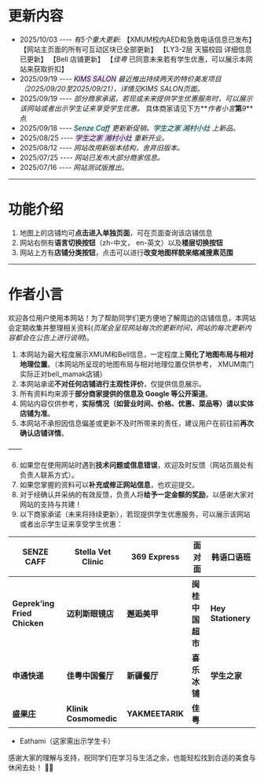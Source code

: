 # 更新内容

- 2025/10/03 ---- _有5个重大更新:_ 【XMUM校内AED和急救电话信息已发布】 【网站主页面的所有可互动区块已全部更新】 【LY3-2层 天猫校园 详细信息已更新】 【Bell 店铺更新】 【_佳粤_ 已同意未来若有学生优惠，可以展示本网站来获取折扣】
- 2025/09/19 ---- _<span style="background-color:rgba(208, 137, 255, 0.3)">KIMS SALON</span>_ _最近推出持续两天的特价美发项目（2025/09/20至2025/09/21），详情见KIMS SALON页面。_
- 2025/09/19 ---- _部分商家承诺，若现或未来提供学生优惠服务时，可以展示该网站或者出示学生证来享受学生优惠。_ 具体商家请见下方**_作者小言_**第**_9_**点
- 2025/09/18 ---- _<span style="background-color:rgba(137, 243, 255, 0.3)">Senze Caff</span> 更新新促销。<span style="background-color:rgba(137, 243, 255, 0.3)">学生之家 湘村小灶</span> 上新品。_
- 2025/08/25 ---- _<span style="background-color:rgba(208, 137, 255, 0.3)">学生之家 湘村小灶</span> 重新开业。_
- 2025/08/12 ---- _网站改用新版本结构，舍弃旧版本。_
- 2025/07/25 ---- _网站已发布大部分商家信息。_
- 2025/07/16 ---- _网站测试版推出。_

---

# 功能介绍

1. 地图上的店铺均可**点击进入单独页面**，可在页面查询该店铺信息
2. 网站右侧有**语言切换按钮**（zh-中文， en-英文）以及**楼层切换按钮**
3. 网站上方有**店铺分类按钮**，点击可以进行**改变地图样貌来缩减搜素范围**

---

# 作者小言

欢迎各位用户使用本网站！为了帮助同学们更方便地了解周边的店铺信息，本网站会定期收集并整理相关资料(_页尾会呈现网站每次的更新时间，网站的每次更新内容都会在公告上进行说明_)。

1. 本网站为最大程度展示XMUM和Bell信息，一定程度上**简化了地图布局与相对地理位置**。（本网站所呈现的地图布局与相对地理位置仅供参考， XMUM南门实际正对bell_mamak店铺）
2. 本网站承诺**不对任何店铺进行主观性评价**，仅提供信息展示。
3. 所有资料均来源于**部分商家提供的信息及 Google 等公开渠道**。
4. 网站内容仅供参考，**实际情况（如营业时间、价格、优惠、菜品等）请以实体店铺为准**。
5. 本网站不承担因信息偏差或更新不及时所带来的责任，建议用户在前往前**再次确认店铺详情**。

——

6. 如果您在使用网站时遇到**技术问题或信息错误**，欢迎及时反馈（网站页眉处有负责人联系方式）。
7. 如果您掌握的资料可以**补充或修正网站信息**，也欢迎提交。
8. 对于经确认并采纳的有效反馈，负责人将**给予一定金额的奖励**，以感谢大家对网站的支持与共建！
9. 以下商家承诺（未来将持续更新），若现提供学生优惠服务，可以展示该网站或者出示学生证来享受学生优惠：

| SENZE CAFF                   | Stella Vet Clinic     | 369 Express     | 面对面           | 韩语口语班         |
| ---------------------------- | --------------------- | --------------- | ---------------- | ------------------ |
| **Geprek’ing Fried Chicken** | **迈利斯眼镜店**      | **邂逅美甲**    | **闽桂中国超市** | **Hey Stationery** |
| **申通快递**                 | **佳粤中国餐厅**      | **新疆餐厅**    | **喜乐冰铺**     | **学生之家**       |
| **盛果庄**                   | **Klinik Cosmomedic** | **YAKMEETARIK** | **佳粤**         |                    |

- Eathami（这家需出示学生卡）

感谢大家的理解与支持，祝同学们在学习与生活之余，也能轻松找到合适的美食与休闲去处！ 🍜✨
